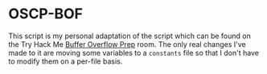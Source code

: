 # OSCP-BOF

This script is my personal adaptation of the script which can be found on the Try Hack Me [Buffer Overflow Prep](https://tryhackme.com/room/bufferoverflowprep) room. The only real changes I've made to it are moving some variables to a `constants` file so that I don't have to modify them on a per-file basis.
